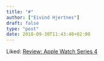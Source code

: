 ```yaml
---
title: "#"
author: ["Eivind Hjertnes"]
draft: false
type: "post"
date: 2018-09-30T11:43:48+02:00
---
```


Liked:
[Review:
Apple Watch Series 4](http://www.loopinsight.com/2018/09/25/review-apple-watch-series-4/)
